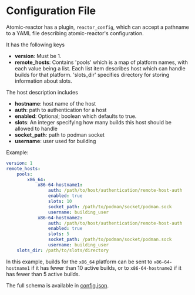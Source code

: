 # Configuration File

Atomic-reactor has a plugin, `reactor_config`, which can accept a pathname to a
YAML file describing atomic-reactor's configuration.

It has the following keys

- **version**: Must be 1.
- **remote_hosts**: Contains 'pools' which is a map of platform names,
  with each value being a list. Each list item describes host which can handle
  builds for that platform.
  'slots_dir' specifies directory for storing information about slots.

The host description includes

- **hostname**: host name of the host
- **auth**: path to authentication for a host
- **enabled**: Optional; boolean which defaults to true.
- **slots**: An integer specifying how many builds this host
  should be allowed to handle
- **socket_path**: path to podman socket
- **username**: user used for building

Example:

```yaml
version: 1
remote_hosts:
    pools:
        x86_64:
            x86-64-hostname1:
                auth: /path/to/host/authentication/remote-host-auth
                enabled: true
                slots: 10
                socket_path: /path/to/podman/socket/podman.sock
                username: building_user
            x86-64-hostname2:
                auth: /path/to/host/authentication/remote-host-auth
                enabled: true
                slots: 5
                socket_path: /path/to/podman/socket/podman.sock
                username: building_user
    slots_dir: /path/to/slots/directory
```

In this example, builds for the `x86_64` platform can be sent
to `x86-64-hostname1` if it has fewer than 10 active builds,
or to `x86-64-hostname2` if it has fewer than 5 active builds.

The full schema is available in [config.json][].

[config.json]: ../atomic_reactor/schemas/config.json
